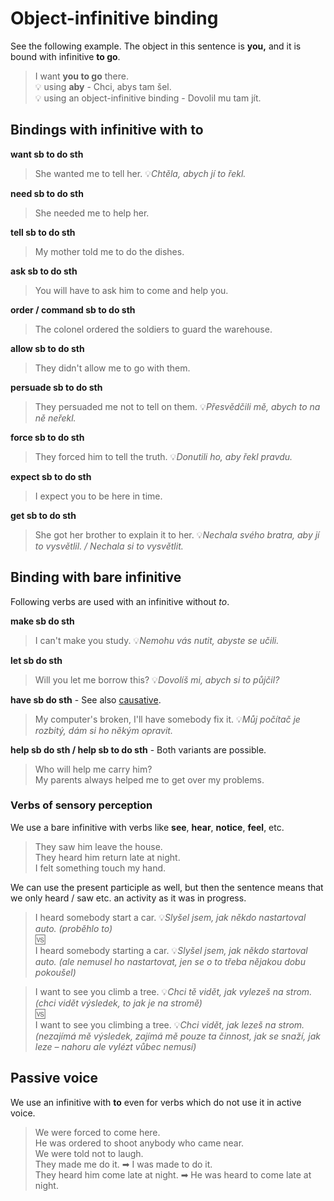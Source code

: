 # Object-infinitive binding

See the following example. The object in this sentence is **you,** and it is bound with infinitive **to go**.

> I want **you to go** there. <br/>
> 💡 using **aby** - Chci, abys tam šel. <br/>
> 💡 using an object-infinitive binding - Dovolil mu tam jít. <br/>

## Bindings with infinitive with to

**want sb to do sth**

> She wanted me to tell her. 💡*Chtěla, abych jí to řekl.* <br/>

**need sb to do sth**
> She needed me to help her. <br/>

**tell sb to do sth**
> My mother told me to do the dishes. <br/>

**ask sb to do sth**
> You will have to ask him to come and help you. <br/>

**order / command sb to do sth**
> The colonel ordered the soldiers to guard the warehouse. <br/>

**allow sb to do sth**
> They didn't allow me to go with them. <br/>

**persuade sb to do sth**
> They persuaded me not to tell on them. 💡*Přesvědčili mě, abych to na ně neřekl.* <br/>

**force sb to do sth**
> They forced him to tell the truth. 💡*Donutili ho, aby řekl pravdu.* <br/>

**expect sb to do sth**
> I expect you to be here in time. </br>

**get sb to do sth**
> She got her brother to explain it to her. 💡*Nechala svého bratra, aby jí to vysvětlil. / Nechala si to
vysvětlit.* <br/>

## Binding with bare infinitive

Following verbs are used with an infinitive without *to*.

**make sb do sth**
> I can't make you study. 💡*Nemohu vás nutit, abyste se učili.* <br/>

**let sb do sth**
> Will you let me borrow this? 💡*Dovolíš mi, abych si to půjčil?* <br/>

**have sb do sth** - See also [causative](/topics/parts-of-speech/verbs/causative.md).
> My computer's broken, I'll have somebody fix it. 💡*Můj počítač je rozbitý, dám si ho někým opravit.* <br/>

**help sb do sth / help sb to do sth** - Both variants are possible.

> Who will help me carry him? <br/>
> My parents always helped me to get over my problems. <br/>

### Verbs of sensory perception

We use a bare infinitive with verbs like **see**, **hear**, **notice**, **feel**, etc.

> They saw him leave the house. <br/>
> They heard him return late at night. <br/>
> I felt something touch my hand. <br/>

We can use the present participle as well, but then the sentence means that we only heard / saw etc. an activity as it
was in progress.

> I heard somebody start a car. 💡*Slyšel jsem, jak někdo nastartoval auto. (proběhlo to)* <br/>
> 🆚 <br/>
> I heard somebody starting a car. 💡*Slyšel jsem, jak někdo startoval auto. (ale nemusel ho nastartovat, jen se o to
třeba nějakou dobu pokoušel)* <br/>

> I want to see you climb a tree. 💡*Chci tě vidět, jak vylezeš na strom. (chci vidět výsledek, to jak je na
stromě)* <br/>
> 🆚 <br/>
> I want to see you climbing a tree. 💡*Chci vidět, jak lezeš na strom. (nezajímá mě výsledek, zajímá mě pouze ta
činnost, jak se snaží, jak leze – nahoru ale vylézt vůbec nemusí)* <br/>

## Passive voice

We use an infinitive with **to** even for verbs which do not use it in active voice.

> We were forced to come here. <br/>
> He was ordered to shoot anybody who came near. <br/>
> We were told not to laugh. <br/>
> They made me do it. ➡ I was made to do it. <br/>
> They heard him come late at night. ➡ He was heard to come late at night. <br/>

